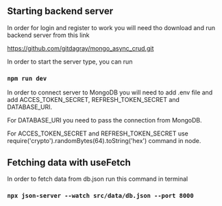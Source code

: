 ## Starting backend server
In order for login and register to work you will need tho download and run backend server from this link

https://github.com/gitdagray/mongo_async_crud.git 

In order to start the server type, you can run

### `npm run dev`

In order to connect server to MongoDB you will need to add .env file and add ACCES_TOKEN_SECRET, REFRESH_TOKEN_SECRET and DATABASE_URI.

For DATABASE_URI you need to pass the connection from MongoDB.

For ACCES_TOKEN_SECRET and REFRESH_TOKEN_SECRET use require('crypto').randomBytes(64).toString('hex') command in node.

## Fetching data with useFetch
In order to fetch data from db.json run this command in terminal

### `npx json-server --watch src/data/db.json --port 8000`

